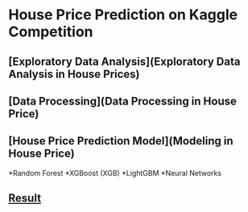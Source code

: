# House Price Prediction on Kaggle Competition
## [Exploratory Data Analysis](Exploratory Data Analysis in House Prices)

## [Data Processing](Data Processing in House Price)

## [House Price Prediction Model](Modeling in House Price)

*Random Forest
*XGBoost (XGB)
*LightGBM
*Neural Networks

## [Result](submission_csv)
